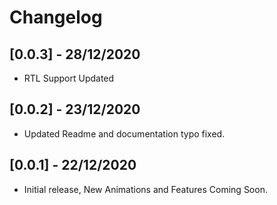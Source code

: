 # Changelog

## [0.0.3] - 28/12/2020

- RTL Support Updated

## [0.0.2] - 23/12/2020

- Updated Readme and documentation typo fixed.

## [0.0.1] - 22/12/2020

- Initial release, New Animations and Features Coming Soon.

